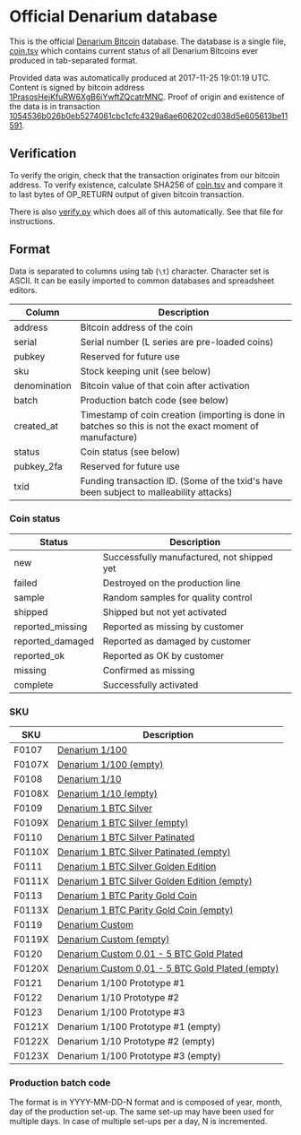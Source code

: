 <!-- -*- mode: markdown; coding: utf-8 -*- -->
# Official Denarium database

This is the official [Denarium Bitcoin](https://denarium.com)
database. The database is a single file, [coin.tsv](coin.tsv) which
contains current status of all Denarium Bitcoins ever produced in
tab-separated format.

Provided data was automatically produced at 2017-11-25 19:01:19 UTC.
Content is signed by bitcoin address
[1PrasosHejKfuRW6XgB6iYwftZQcatrMNC](https://www.blocktrail.com/BTC/address/1PrasosHejKfuRW6XgB6iYwftZQcatrMNC).
Proof of origin and existence of the data is in transaction
[1054536b026b0eb5274061cbc1cfc4329a6ae606202cd038d5e605613be11591](https://www.blocktrail.com/BTC/tx/1054536b026b0eb5274061cbc1cfc4329a6ae606202cd038d5e605613be11591).

## Verification

To verify the origin, check that the transaction originates from our bitcoin
address. To verify existence, calculate SHA256 of [coin.tsv](coin.tsv) and
compare it to last bytes of OP_RETURN output of given bitcoin transaction.

There is also [verify.py](verify.py) which does all of this
automatically. See that file for instructions.

## Format

Data is separated to columns using tab (`\t`) character. Character set
is ASCII. It can be easily imported to common databases and
spreadsheet editors.

Column       | Description
------------ | -----------
address      | Bitcoin address of the coin
serial       | Serial number (L series are pre-loaded coins)
pubkey       | Reserved for future use
sku          | Stock keeping unit (see below)
denomination | Bitcoin value of that coin after activation
batch        | Production batch code (see below)
created\_at  | Timestamp of coin creation (importing is done in batches so this is not the exact moment of manufacture)
status       | Coin status (see below)
pubkey\_2fa  | Reserved for future use
txid         | Funding transaction ID. (Some of the txid's have been subject to malleability attacks)

### Coin status

Status            | Description
----------------- | -----------
new               | Successfully manufactured, not shipped yet
failed            | Destroyed on the production line
sample            | Random samples for quality control
shipped           | Shipped but not yet activated
reported\_missing | Reported as missing by customer
reported\_damaged | Reported as damaged by customer
reported\_ok      | Reported as OK by customer
missing           | Confirmed as missing
complete          | Successfully activated

### SKU

SKU    | Description
------ | -----------
F0107  | [Denarium 1/100](https://denarium.com/product/denarium-10-000-bits)
F0107X | [Denarium 1/100 (empty)](https://denarium.com/product/denarium-10-000-bits-empty)
F0108  | [Denarium 1/10](https://denarium.com/product/denarium-100-000-bits)
F0108X | [Denarium 1/10 (empty)](https://denarium.com/product/denarium-100-000-bits-empty)
F0109  | [Denarium 1 BTC Silver](https://denarium.com/product/denarium-1-btc)
F0109X | [Denarium 1 BTC Silver (empty)](https://denarium.com/product/denarium-1-btc-empty)
F0110  | [Denarium 1 BTC Silver Patinated](https://denarium.com/product/denarium-1-btc-patinated)
F0110X | [Denarium 1 BTC Silver Patinated (empty)](https://denarium.com/product/denarium-1-btc-patinated)
F0111  | [Denarium 1 BTC Silver Golden Edition](https://denarium.com/product/denarium-1-btc-golden-edition)
F0111X | [Denarium 1 BTC Silver Golden Edition (empty)](https://denarium.com/product/denarium-1-btc-golden-edition)
F0113  | [Denarium 1 BTC Parity Gold Coin](https://denarium.com/product/denarium-1-btc-parity-gold-coin)
F0113X | [Denarium 1 BTC Parity Gold Coin (empty)](https://denarium.com/product/denarium-1-btc-parity-gold-coin)
F0119  | [Denarium Custom](https://denarium.com/product/denarium-with-custom-amount)
F0119X | [Denarium Custom (empty)](https://denarium.com/product/denarium-coin-empty)
F0120  | [Denarium Custom 0,01 - 5 BTC Gold Plated](https://denarium.com/product/denarium-custom-001-5-btc-gold-plated)
F0120X | [Denarium Custom 0,01 - 5 BTC Gold Plated (empty)](https://denarium.com/product/denarium-custom-001-5-btc-gold-plated)
F0121  | Denarium 1/100 Prototype #1
F0122  | Denarium 1/10 Prototype #2
F0123  | Denarium 1/100 Prototype #3
F0121X | Denarium 1/100 Prototype #1 (empty)
F0122X | Denarium 1/10 Prototype #2 (empty)
F0123X | Denarium 1/100 Prototype #3 (empty)

### Production batch code

The format is in YYYY-MM-DD-N format and is composed of year, month,
day of the production set-up. The same set-up may have been used for
multiple days. In case of multiple set-ups per a day, N is
incremented.
